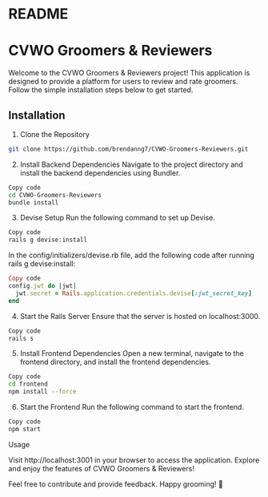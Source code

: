 # README

# CVWO Groomers & Reviewers

Welcome to the CVWO Groomers & Reviewers project! This application is designed to provide a platform for users to review and rate groomers. Follow the simple installation steps below to get started.

## Installation

1. Clone the Repository

```bash
git clone https://github.com/brendanng7/CVWO-Groomers-Reviewers.git
```
2. Install Backend Dependencies
Navigate to the project directory and install the backend dependencies using Bundler.

```bash
Copy code
cd CVWO-Groomers-Reviewers
bundle install
```
3. Devise Setup
Run the following command to set up Devise.

```bash
Copy code
rails g devise:install
```
In the config/initializers/devise.rb file, add the following code after running rails g devise:install:

```ruby
Copy code
config.jwt do |jwt|
  jwt.secret = Rails.application.credentials.devise[:jwt_secret_key]
end
```
4. Start the Rails Server
Ensure that the server is hosted on localhost:3000.

```bash
Copy code
rails s
```
5. Install Frontend Dependencies
Open a new terminal, navigate to the frontend directory, and install the frontend dependencies.

```bash
Copy code
cd frontend
npm install --force
```
6. Start the Frontend
Run the following command to start the frontend.

```bash
Copy code
npm start
```
Usage

Visit http://localhost:3001 in your browser to access the application. Explore and enjoy the features of CVWO Groomers & Reviewers!

Feel free to contribute and provide feedback. Happy grooming! 🐾

